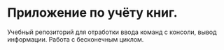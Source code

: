 # Приложение по учёту книг.
Учебный репозиторий для отработки ввода команд с консоли, вывод информации. Работа с бесконечным циклом. 
